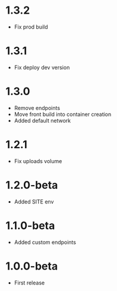 1.3.2
=================================
- Fix prod build

1.3.1
=================================
- Fix deploy dev version

1.3.0
=================================
- Remove endpoints
- Move front build into container creation
- Added default network

1.2.1
=================================
- Fix uploads volume

1.2.0-beta
=================================
- Added SITE env

1.1.0-beta
=================================
- Added custom endpoints

1.0.0-beta
=================================
- First release
